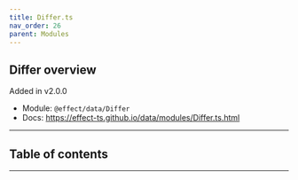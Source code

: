 ```yaml
---
title: Differ.ts
nav_order: 26
parent: Modules
---
```


## Differ overview

Added in v2.0.0

- Module: `@effect/data/Differ`
- Docs: https://effect-ts.github.io/data/modules/Differ.ts.html

---

<h2 class="text-delta">Table of contents</h2>

---
